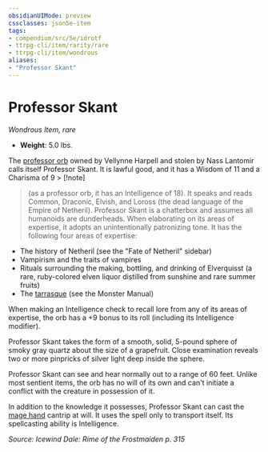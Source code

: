 ```yaml
---
obsidianUIMode: preview
cssclasses: json5e-item
tags:
- compendium/src/5e/idrotf
- ttrpg-cli/item/rarity/rare
- ttrpg-cli/item/wondrous
aliases: 
- "Professor Skant"
---
```

# Professor Skant
*Wondrous Item, rare*  

- **Weight**: 5.0 lbs.

The [professor orb](/3-Mechanics/CLI/items/professor-orb-wdmm.md) owned by Vellynne Harpell and stolen by Nass Lantomir calls itself Professor Skant. It is lawful good, and it has a Wisdom of 11 and a Charisma of 9 > [!note]
> (as a professor orb, it has an Intelligence of 18). It speaks and reads Common, Draconic, Elvish, and Loross (the dead language of the Empire of Netheril). Professor Skant is a chatterbox and assumes all humanoids are dunderheads. When elaborating on its areas of expertise, it adopts an unintentionally patronizing tone. It has the following four areas of expertise:

- The history of Netheril (see the "Fate of Netheril" sidebar)  
- Vampirism and the traits of vampires  
- Rituals surrounding the making, bottling, and drinking of Elverquisst (a rare, ruby-colored elven liquor distilled from sunshine and rare summer fruits)  
- The [tarrasque](/3-Mechanics/CLI/bestiary/monstrosity/tarrasque.md) (see the Monster Manual)  

When making an Intelligence check to recall lore from any of its areas of expertise, the orb has a +9 bonus to its roll (including its Intelligence modifier).

Professor Skant takes the form of a smooth, solid, 5-pound sphere of smoky gray quartz about the size of a grapefruit. Close examination reveals two or more pinpricks of silver light deep inside the sphere.

Professor Skant can see and hear normally out to a range of 60 feet. Unlike most sentient items, the orb has no will of its own and can't initiate a conflict with the creature in possession of it.

In addition to the knowledge it possesses, Professor Skant can cast the [mage hand](/3-Mechanics/CLI/spells/mage-hand.md) cantrip at will. It uses the spell only to transport itself. Its spellcasting ability is Intelligence.

*Source: Icewind Dale: Rime of the Frostmaiden p. 315*